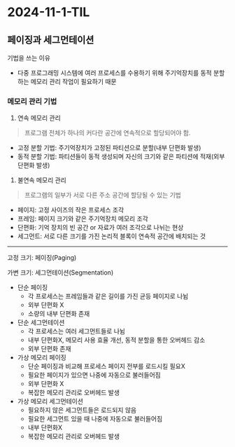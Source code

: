 # 2024-11-1-TIL

## 페이징과 세그먼테이션

기법을 쓰는 이유

- 다중 프로그래밍 시스템에 여러 프로세스를 수용하기 위해 주기억장치를 동적 분할하는 메모리 관리 작업이 필요하기 때문

### 메모리 관리 기법

1. 연속 메모리 관리

> 프로그램 전체가 하나의 커다란 공간에 연속적으로 할당되어야 함.

- 고정 분할 기법: 주기억장치가 고정된 파티션으로 분할(내부 단편화 발생)
- 동적 분할 기법: 파티션들이 동적 생성되며 자신의 크기와 같은 파티션에 적재(외부 단편화 발생)

1. 불연속 메모리 관리

> 프로그램의 일부가 서로 다른 주소 공간에 할당될 수 있는 기법

- 페이지: 고정 사이즈의 작은 프로세스 조각
- 프레임: 페이지 크기와 같은 주기억장치 메모리 조각
- 단편화: 기억 장치의 빈 공간 or 자료가 여러 조각으로 나뉘는 현상
- 세그먼트: 서로 다른 크기를 가진 논리적 블록이 연속적 공간에 배치되는 것

------

고정 크기: 페이징(Paging)

가변 크기: 세그먼테이션(Segmentation)

- 단순 페이징
  - 각 프로세스는 프레임들과 같은 길이를 가진 균등 페이지로 나뉨
  - 외부 단편화 X
  - 소량의 내부 단편화 존재
- 단순 세그먼테이션
  - 각 프로세스는 여러 세그먼트들로 나뉨
  - 내부 단편화X, 메모리 사용 효율 개선, 동적 분할을 통한 오버헤드 감소
  - 외부 단편화 존재
- 가상 메모리 페이징
  - 단순 페이징과 비교해 프로세스 페이지 전부를 로드시킬 필요X
  - 필요한 페이지가 있으면 나중에 자동으로 불러들어짐
  - 외부 단편화 X
  - 복잡한 메모리 관리로 오버헤드 발생
- 가상 메모리 세그먼테이션
  - 필요하지 않은 세그먼트들은 로드되지 않음
  - 필요한 세그먼트 있을 때 나중에 자동으로 불러들어짐
  - 내부 단편화X
  - 복잡한 메모리 관리로 오버헤드 발생